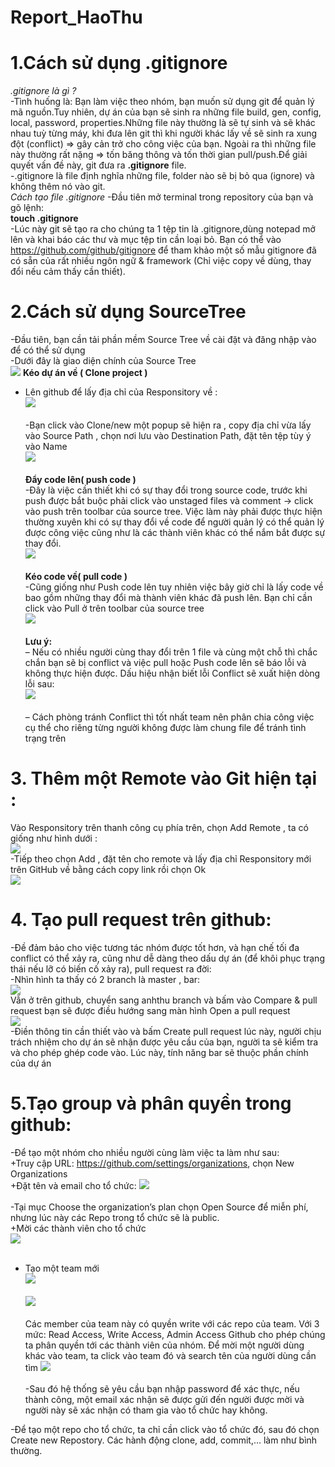 # Report_HaoThu
# 1.Cách sử dụng .gitignore
*.gitignore là gì ?*<br>
-Tình huống là: Bạn làm việc theo nhóm, bạn muốn sử dụng git để quản lý mã nguồn.Tuy nhiên, dự án của bạn sẽ sinh ra những file build, gen, config, local, password, properties.Những file này thường là sẽ tự sinh và sẽ khác nhau tuỳ từng máy, khi đưa lên git thì khi người khác lấy về sẽ sinh ra xung đột (conflict) => gây cản trở cho công việc của bạn. Ngoài ra thì những file này thường rất nặng => tốn băng thông và tốn thời gian pull/push.Để giải quyết vấn đề này, git đưa ra **.gitignore** file.<br>
-.gitignore là file định nghĩa những file, folder nào sẽ bị bỏ qua (ignore) và không thêm nó vào git. <br>
*Cách tạo file .gitignore*
-Đầu tiên mở terminal trong repository của bạn và gõ lệnh:<br>
**touch .gitignore** <br>
-Lúc này git sẽ tạo ra cho chúng ta 1 tệp tin là .gitignore,dùng notepad mở lên và khai báo các thư và mục tệp tin cần loại bỏ. 
Bạn có thể vào https://github.com/github/gitignore để tham khảo một số mẫu gitignore đã có sẵn của rất nhiều ngôn ngữ & framework (Chỉ việc copy về dùng, thay đổi nếu cảm thấy cần thiết).<br>
# 2.Cách sử dụng SourceTree
-Đầu tiên, bạn cần tải phần mềm Source Tree về cài đặt và đăng nhập vào để có thể sử dụng <br>
-Dưới đây là giao diện chính của Source Tree<br>
![](https://i.imgur.com/8qLgkTV.jpg)
**Kéo dự án về ( Clone project )**<br>
- Lên github để lấy địa chỉ của Responsitory về :<br>
![](https://i.imgur.com/j0s3pK6.jpg) <br><br>
 -Bạn click vào Clone/new một popup sẽ hiện ra , copy địa chỉ vừa lấy vào Source Path , chọn nơi lưu vào Destination Path, đặt tên tệp tùy ý vào Name <br>
 ![](https://i.imgur.com/94uzh1V.jpg)<br><br>
**Đẩy code lên( push code )**<br>
-Đây là việc cần thiết khi có sự thay đổi trong source code, trước khi push được bắt buộc phải click vào unstaged files và comment -> click vào push trên toolbar của source tree. Việc làm này phải được thực hiện thường xuyên khi có sự thay đổi về code để người quản lý có thể quản lý được công việc cũng như là các thành viên khác có thể nắm bắt được sự thay đổi.<br>
![](https://i.imgur.com/oAtO37v.jpg)<br><br>
**Kéo code về( pull code )**<br>
-Cũng giống như Push code lên tuy nhiên việc bây giờ chỉ là lấy code về bao gồm những thay đổi mà thành viên khác đã push lên. Bạn chỉ cần click vào Pull ở trên toolbar của source tree<br>
![](https://i.imgur.com/ab3g1Ha.jpg)<br><br>
 **Lưu ý:**<br>
– Nếu có nhiều người cùng thay đổi trên 1 file và cùng một chỗ thì chắc chắn bạn sẽ bị conflict và việc pull hoặc Push code lên sẽ báo lỗi và không thực hiện được. Dấu hiệu nhận biết lỗi Conflict sẽ xuất hiện dòng lỗi sau:<br>
![](https://i.imgur.com/k66RptC.jpg)<br><br>
– Cách phòng tránh Conflict thì tốt nhất team nên phân chia công việc cụ thể cho riêng từng  người không được làm chung file để tránh tình trạng trên
 # 3. Thêm một Remote vào Git hiện tại : <br>
 Vào Responsitory trên thanh công cụ phía trên, chọn Add Remote , ta có giống như hình dưới :<br>
 ![](https://i.imgur.com/RrHfII5.jpg)<br>
 -Tiếp theo chọn Add , đặt tên cho remote và lấy địa chỉ Responsitory mới trên GitHub về bằng cách copy link rồi chọn Ok <br>
 ![](https://i.imgur.com/XNRkIK8.jpg) 
# 4. Tạo pull request trên github:
-Đề đảm bảo cho việc tương tác nhóm được tốt hơn, và hạn chế tối đa conflict có thể xảy ra, cũng như dễ dàng theo dấu dự án (để khôi phục trạng thái nếu lỡ có biến cố xảy ra), pull request ra đời:<br>
-Nhìn hình ta thấy có 2 branch là master , bar:<br>
![](https://i0.wp.com/appconus.com/blog/wp-content/uploads/2015/08/Screen-Shot-2015-08-07-at-2.36.55-PM.png)<br>
Vẫn ở trên github, chuyển sang anhthu branch và bấm vào Compare & pull request bạn sẽ được điều hướng sang màn hình Open a pull request<br>
![](https://i1.wp.com/appconus.com/blog/wp-content/uploads/2015/08/Screen-Shot-2015-08-07-at-2.41.01-PM.png)<br>
-Điền thông tin cần thiết vào và bấm Create pull request lúc này, người chịu trách nhiệm cho dự án sẽ nhận được yêu cầu của bạn, người ta sẽ kiểm tra và cho phép ghép code vào. Lúc này, tính năng bar sẽ thuộc phần chính của dự án
# 5.Tạo group và phân quyền trong github:<br>
-Để tạo một nhóm cho nhiều người cùng làm việc ta làm như sau:<br>
+Truy cập URL: https://github.com/settings/organizations, chọn New Organizations<br>
+Đặt tên và email cho tổ chức:
![](https://camo.githubusercontent.com/dba455a769d2a5c16e65978fb6b67089c61f433f/687474703a2f2f692e696d6775722e636f6d2f497648656357652e706e67)<br><br>
-Tại mục Choose the organization’s plan chọn Open Source để miễn phí, nhưng lúc này các Repo trong tổ chức sẽ là public.<br>
+Mời các thành viên cho tổ chức<br>
![](https://camo.githubusercontent.com/938a1967fd1c18ac6b9eb7ff2efaeef8c59366e7/687474703a2f2f692e696d6775722e636f6d2f78563343756b632e706e67)<br><br>
+ Tạo một team mới <br>
![](https://camo.githubusercontent.com/22088fab52bd8e29fe1a9ef5f6d7285d237fe6ee/687474703a2f2f692e696d6775722e636f6d2f376b574c4e59452e706e67)<br><br>
![](https://camo.githubusercontent.com/daf9deade83a8e0aefcfba21fd00f187d4550c63/687474703a2f2f692e696d6775722e636f6d2f7a4f336b767a5a2e706e67)<br><br>
Các member của team này có quyền write với các repo của team.
Với 3 mức: Read Access, Write Access, Admin Access Github cho phép chúng ta phân quyền tới các thành viên của nhóm.
Để mời một người dùng khác vào team, ta click vào team đó và search tên của người dùng cần tìm
![](https://camo.githubusercontent.com/73070ffe87ce06e0ee497cbd9a8b48ce14aa05bc/687474703a2f2f692e696d6775722e636f6d2f557365703947502e706e67)<br><br>
-Sau đó hệ thống sẽ yêu cầu bạn nhập password để xác thực, nếu thành công, một email xác nhận sẽ được gửi đến người được mời và người này sẽ xác nhận có tham gia vào tổ chức hay không.

-Để tạo một repo cho tổ chức, ta chỉ cần click vào tổ chức đó, sau đó chọn Create new Repostory. Các hành động clone, add, commit,... làm như bình thường.
